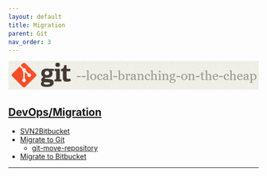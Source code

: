 ```yaml
---
layout: default
title: Migration
parent: Git
nav_order: 3
---
```


[![Git](../resource/Git.png)](https://kubernetes.io/)
## <ins>[DevOps]/Migration


- [SVN2Bitbucket](./SVN2Bitbucket.md)
- [Migrate to Git](https://git-scm.com/book/zh/v2/Git-%E4%B8%8E%E5%85%B6%E4%BB%96%E7%B3%BB%E7%BB%9F-%E8%BF%81%E7%A7%BB%E5%88%B0-Git)
  - [git-move-repository](https://www.atlassian.com/git/tutorials/git-move-repository)
- [Migrate to Bitbucket](https://www.atlassian.com/git/tutorials/migrating-overview)

------

[DevOps]: <../../README.md>
[Git]: <./Git.md>